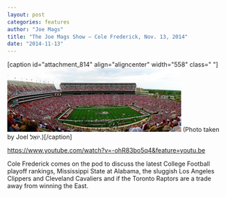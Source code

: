 ```yaml
---
layout: post
categories: features
author: "Joe Mags"
title: "The Joe Mags Show — Cole Frederick, Nov. 13, 2014"
date: "2014-11-13"
---
```


\[caption id="attachment\_814" align="aligncenter" width="558" class=" "\][![(Photo taken by Joel יוֹאֵל.)](/img/Alabama.Bryant-DennyStadium-e1415904195458.jpg)](http://www.thehighscreen.com/wp-content/uploads/2014/09/Alabama.Bryant-DennyStadium-e1415904195458.jpg) (Photo taken by Joel יוֹאֵל.)\[/caption\]

https://www.youtube.com/watch?v=-ohR83bo5q4&feature=youtu.be

Cole Frederick comes on the pod to discuss the latest College Football playoff rankings, Mississippi State at Alabama, the sluggish Los Angeles Clippers and Cleveland Cavaliers and if the Toronto Raptors are a trade away from winning the East.

